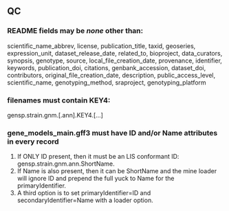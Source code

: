 ## QC

### README fields may be _none_ other than:
scientific_name_abbrev, license, publication_title, taxid, geoseries, expression_unit, dataset_release_date, related_to, bioproject, data_curators, synopsis, genotype, source, local_file_creation_date, provenance, identifier, keywords, publication_doi, citations, genbank_accession, dataset_doi, contributors, original_file_creation_date, description, public_access_level, scientific_name, genotyping_method, sraproject, genotyping_platform

### filenames must contain KEY4:
gensp.strain.gnm.[.ann].KEY4.[...]

### gene_models_main.gff3 must have ID and/or Name attributes in every record
1. If ONLY ID present, then it must be an LIS conformant ID: gensp.strain.gnm.ann.ShortName.
2. If Name is also present, then it can be ShortName and the mine loader will ignore ID and prepend the full yuck to Name for the primaryIdentifier.
3. A third option is to set primaryIdentifier=ID and secondaryIdentifier=Name with a loader option.
